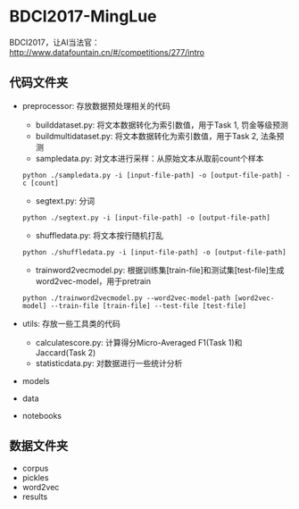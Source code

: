 # BDCI2017-MingLue
BDCI2017，让AI当法官：http://www.datafountain.cn/#/competitions/277/intro

## 代码文件夹
- preprocessor: 存放数据预处理相关的代码
    - builddataset.py: 将文本数据转化为索引数值，用于Task 1, 罚金等级预测
    - buildmultidataset.py: 将文本数据转化为索引数值，用于Task 2, 法条预测
    - sampledata.py: 对文本进行采样：从原始文本从取前count个样本
    ```
    python ./sampledata.py -i [input-file-path] -o [output-file-path] -c [count]
    ```
    - segtext.py: 分词
    ```
    python ./segtext.py -i [input-file-path] -o [output-file-path]
    ```
    - shuffledata.py: 将文本按行随机打乱
    ```
    python ./shuffledata.py -i [input-file-path] -o [output-file-path]
    ```
    - trainword2vecmodel.py: 根据训练集[train-file]和测试集[test-file]生成word2vec-model，用于pretrain
    ```
    python ./trainword2vecmodel.py --word2vec-model-path [word2vec-model] --train-file [train-file] --test-file [test-file]
    ```

- utils: 存放一些工具类的代码
    - calculatescore.py: 计算得分Micro-Averaged F1(Task 1)和Jaccard(Task 2)
    - statisticdata.py: 对数据进行一些统计分析

- models
- data
- notebooks

## 数据文件夹
- corpus
- pickles
- word2vec
- results